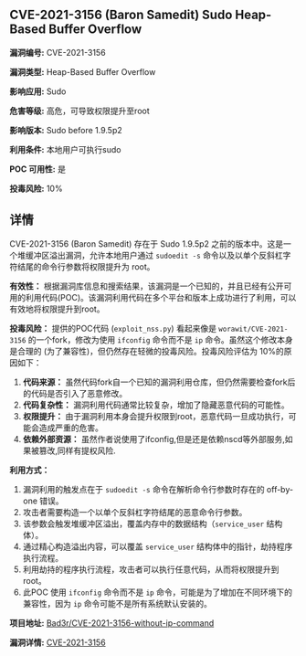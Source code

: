 ## CVE-2021-3156 (Baron Samedit) Sudo Heap-Based Buffer Overflow

**漏洞编号:** CVE-2021-3156

**漏洞类型:** Heap-Based Buffer Overflow

**影响应用:** Sudo

**危害等级:** 高危，可导致权限提升至root

**影响版本:** Sudo before 1.9.5p2

**利用条件:** 本地用户可执行sudo

**POC 可用性:** 是

**投毒风险:** 10%

## 详情

CVE-2021-3156 (Baron Samedit) 存在于 Sudo 1.9.5p2 之前的版本中。这是一个堆缓冲区溢出漏洞，允许本地用户通过 `sudoedit -s` 命令以及以单个反斜杠字符结尾的命令行参数将权限提升为 root。

**有效性：**
根据漏洞库信息和搜索结果，该漏洞是一个已知的，并且已经有公开可用的利用代码(POC)。该漏洞利用代码在多个平台和版本上成功进行了利用，可以有效地将权限提升到root。

**投毒风险：**
提供的POC代码 (`exploit_nss.py`) 看起来像是 `worawit/CVE-2021-3156` 的一个fork，修改为使用 `ifconfig` 命令而不是 `ip` 命令。虽然这个修改本身是合理的 (为了兼容性)，但仍然存在轻微的投毒风险。投毒风险评估为 10%的原因如下：
  1. **代码来源：** 虽然代码fork自一个已知的漏洞利用仓库，但仍然需要检查fork后的代码是否引入了恶意修改。
  2. **代码复杂性：** 漏洞利用代码通常比较复杂，增加了隐藏恶意代码的可能性。
  3. **权限提升：** 由于漏洞利用本身会提升权限到root，恶意代码一旦成功执行，可能会造成严重的危害。
  4. **依赖外部资源：**  虽然作者说使用了ifconfig,但是还是依赖nscd等外部服务,如果被篡改,同样有提权风险.

**利用方式：**
1.  漏洞利用的触发点在于 `sudoedit -s` 命令在解析命令行参数时存在的 off-by-one 错误。
2.  攻击者需要构造一个以单个反斜杠字符结尾的恶意命令行参数。
3.  该参数会触发堆缓冲区溢出，覆盖内存中的数据结构（`service_user` 结构体）。
4.  通过精心构造溢出内容，可以覆盖 `service_user` 结构体中的指针，劫持程序执行流程。
5.  利用劫持的程序执行流程，攻击者可以执行任意代码，从而将权限提升到 root。
6.  此POC 使用 `ifconfig` 命令而不是 `ip` 命令，可能是为了增加在不同环境下的兼容性，因为 `ip` 命令可能不是所有系统默认安装的。

**项目地址:** [Bad3r/CVE-2021-3156-without-ip-command](https://github.com/Bad3r/CVE-2021-3156-without-ip-command)

**漏洞详情:** [CVE-2021-3156](https://nvd.nist.gov/vuln/detail/CVE-2021-3156)